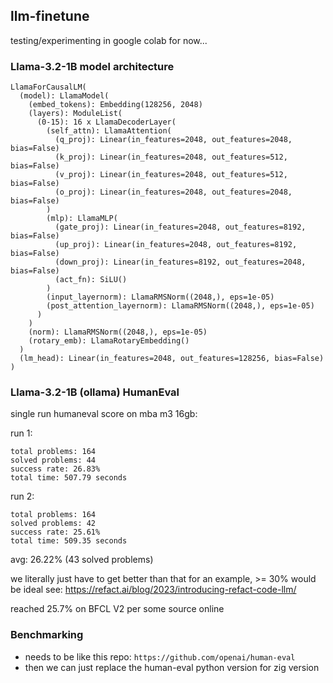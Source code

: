 ## llm-finetune
testing/experimenting in google colab for now...

### Llama-3.2-1B model architecture
```
LlamaForCausalLM(
  (model): LlamaModel(
    (embed_tokens): Embedding(128256, 2048)
    (layers): ModuleList(
      (0-15): 16 x LlamaDecoderLayer(
        (self_attn): LlamaAttention(
          (q_proj): Linear(in_features=2048, out_features=2048, bias=False)
          (k_proj): Linear(in_features=2048, out_features=512, bias=False)
          (v_proj): Linear(in_features=2048, out_features=512, bias=False)
          (o_proj): Linear(in_features=2048, out_features=2048, bias=False)
        )
        (mlp): LlamaMLP(
          (gate_proj): Linear(in_features=2048, out_features=8192, bias=False)
          (up_proj): Linear(in_features=2048, out_features=8192, bias=False)
          (down_proj): Linear(in_features=8192, out_features=2048, bias=False)
          (act_fn): SiLU()
        )
        (input_layernorm): LlamaRMSNorm((2048,), eps=1e-05)
        (post_attention_layernorm): LlamaRMSNorm((2048,), eps=1e-05)
      )
    )
    (norm): LlamaRMSNorm((2048,), eps=1e-05)
    (rotary_emb): LlamaRotaryEmbedding()
  )
  (lm_head): Linear(in_features=2048, out_features=128256, bias=False)
)
```

### Llama-3.2-1B (ollama) HumanEval
single run humaneval score on mba m3 16gb:

run 1:
```
total problems: 164
solved problems: 44
success rate: 26.83%
total time: 507.79 seconds
```

run 2:
```
total problems: 164
solved problems: 42
success rate: 25.61%
total time: 509.35 seconds
```

avg: 26.22% (43 solved problems)

we literally just have to get better than that for an example, >= 30% would be ideal see:
https://refact.ai/blog/2023/introducing-refact-code-llm/

reached 25.7% on BFCL V2 per some source online

### Benchmarking
- needs to be like this repo: `https://github.com/openai/human-eval`
- then we can just replace the human-eval python version for zig version
